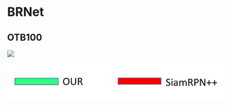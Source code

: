 # BRNet


## OTB100
![](https://github.com/s90210jacklen/BRNet/blob/main/GIrl.gif)

![Label](https://github.com/s90210jacklen/BRNet/blob/main/label.png)
